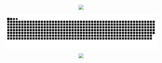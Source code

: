 <p align="center">
<img src="https://capsule-render.vercel.app/api?type=Venom&color=timeGradient&height=300&section=header&text=HI%20THERE!!&fontColor=e0e0e0&fontSize=60&fontAlign=50&fontAlignY=40&desc=I'm%20SHAWN.&descAlign=50&descSize=30&descAlignY=60&animation=fadeIn" />
</p>

<p align="center">
  <picture>
    <source media="(prefers-color-scheme: dark)" srcset="https://raw.githubusercontent.com/dyuxiang/dyuxiang/output/github-contribution-grid-snake-dark.svg">
    <source media="(prefers-color-scheme: light)" srcset="https://raw.githubusercontent.com/dyuxiang/dyuxiang/output/github-contribution-grid-snake.svg">
    <img alt="github contribution grid snake animation" src="https://raw.githubusercontent.com/dyuxiang/dyuxiang/output/github-contribution-grid-snake.svg">
  </picture>
</p>

<p align="center">
<img src="https://capsule-render.vercel.app/api?type=waving&color=timeGradient&height=180&&section=footer&text=THE%20END&fontColor=f0f0f0&fontSize=70&fontAlign=50&fontAlignY=70&animation=fadeIn" />
</p>
<!--
**dyuxiang/dyuxiang** is a ✨ _special_ ✨ repository because its `README.md` (this file) appears on your GitHub profile.

Here are some ideas to get you started:

- 🔭 I’m currently working on ...
- 🌱 I’m currently learning ...
- 👯 I’m looking to collaborate on ...
- 🤔 I’m looking for help with ...
- 💬 Ask me about ...
- 📫 How to reach me: ...
- 😄 Pronouns: ...
- ⚡ Fun fact: ...
-->
